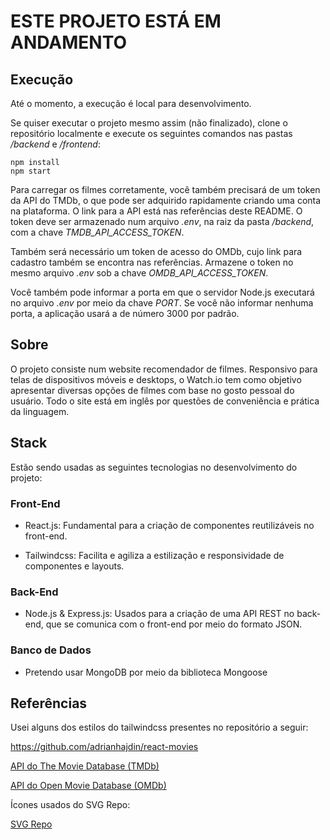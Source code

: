 # ESTE PROJETO ESTÁ EM ANDAMENTO

## Execução

Até o momento, a execução é local para desenvolvimento.

Se quiser executar o projeto mesmo assim (não finalizado), clone o repositório localmente e execute os seguintes comandos nas pastas */backend* e */frontend*:

```
npm install
npm start
```

Para carregar os filmes corretamente, você também precisará de um token da API do TMDb, o que pode ser adquirido rapidamente criando uma conta na plataforma. O link para a API está nas referências deste README. O token deve ser armazenado num arquivo *.env*, na raiz da pasta */backend*, com a chave *TMDB_API_ACCESS_TOKEN*.

Também será necessário um token de acesso do OMDb, cujo link para cadastro também se encontra nas referências. Armazene o token no mesmo arquivo *.env* sob a chave *OMDB_API_ACCESS_TOKEN*.

Você também pode informar a porta em que o servidor Node.js executará no arquivo *.env* por meio da chave *PORT*. Se você não informar nenhuma porta, a aplicação usará a de número 3000 por padrão.

## Sobre

O projeto consiste num website recomendador de filmes. Responsivo para telas de dispositivos móveis e desktops, o Watch.io tem como objetivo apresentar diversas opções de filmes com base no gosto pessoal do usuário. Todo o site está em inglês por questões de conveniência e prática da linguagem.

## Stack

Estão sendo usadas as seguintes tecnologias no desenvolvimento do projeto:

### Front-End

* React.js: Fundamental para a criação de componentes reutilizáveis no front-end.

* Tailwindcss: Facilita e agiliza a estilização e responsividade de componentes e layouts.

### Back-End

* Node.js & Express.js: Usados para a criação de uma API REST no back-end, que se comunica com o front-end por meio do formato JSON.

### Banco de Dados

* Pretendo usar MongoDB por meio da biblioteca Mongoose

## Referências

Usei alguns dos estilos do tailwindcss presentes no repositório a seguir:

https://github.com/adrianhajdin/react-movies

[API do The Movie Database (TMDb)](https://developer.themoviedb.org)

[API do Open Movie Database (OMDb)](https://www.omdbapi.com)

Ícones usados do SVG Repo:

[SVG Repo](https://www.svgrepo.com/)